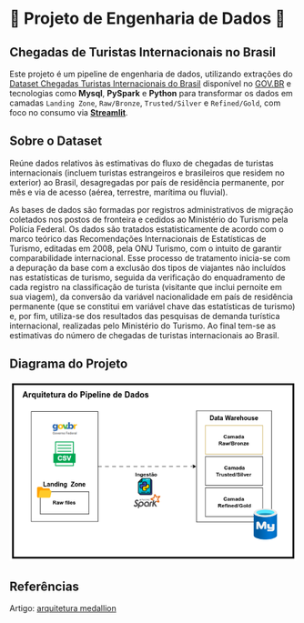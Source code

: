 # 🔗 Projeto de Engenharia de Dados 🔗

## Chegadas de Turistas Internacionais no Brasil

Este projeto é um pipeline de engenharia de dados, utilizando extrações do [Dataset Chegadas Turistas Internacionais do Brasil](https://dados.gov.br/dados/conjuntos-dados/estimativas-de-chegadas-de-turistas-internacionais-ao-brasil) disponível no [GOV.BR](https://www.gov.br/pt-br) e tecnologias como **Mysql**, **PySpark** e **Python** para transformar os dados em camadas `Landing Zone`, `Raw/Bronze`, `Trusted/Silver` e `Refined/Gold`, com foco no consumo via [**Streamlit**](https://streamlit.io/).

## Sobre o Dataset

Reúne dados relativos às estimativas do fluxo de chegadas de turistas internacionais (incluem turistas estrangeiros e brasileiros que residem no exterior) ao Brasil, desagregadas por país de residência permanente, por mês e via de acesso (aérea, terrestre, marítima ou fluvial).

As bases de dados são formadas por registros administrativos de migração coletados nos postos de fronteira e cedidos ao Ministério do Turismo pela Polícia Federal. Os dados são tratados estatisticamente de acordo com o marco teórico das Recomendações Internacionais de Estatísticas de Turismo, editadas em 2008, pela ONU Turismo, com o intuito de garantir comparabilidade internacional. Esse processo de tratamento inicia-se com a depuração da base com a exclusão dos tipos de viajantes não incluídos nas estatísticas de turismo, seguida da verificação do enquadramento de cada registro na classificação de turista (visitante que inclui pernoite em sua viagem), da conversão da variável nacionalidade em país de residência permanente (que se constitui em variável chave das estatísticas de turismo) e, por fim, utiliza-se dos resultados das pesquisas de demanda turística internacional, realizadas pelo Ministério do Turismo. Ao final tem-se as estimativas do número de chegadas de turistas internacionais ao Brasil.

## Diagrama do Projeto

![Diagrama do Projeto](https://github.com/AndersonSarmento/chegadas_turistas_internacionais_brasil/blob/main/imagens/desenho_de_solucao.png)


## Referências

Artigo: [arquitetura medallion](https://www.databricks.com/br/glossary/medallion-architecture)